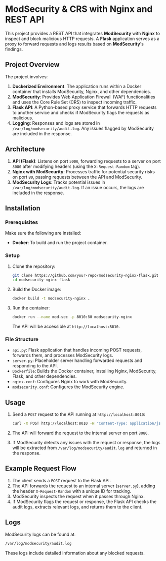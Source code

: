 # ModSecurity & CRS with Nginx and REST API

This project provides a REST API that integrates **ModSecurity** with **Nginx** to inspect and block malicious HTTP requests. A **Flask** application serves as a proxy to forward requests and logs results based on **ModSecurity**'s findings.

## Project Overview

The project involves:
1. **Dockerized Environment**: The application runs within a Docker container that installs ModSecurity, Nginx, and other dependencies.
2. **ModSecurity**: Provides Web Application Firewall (WAF) functionalities and uses the Core Rule Set (CRS) to inspect incoming traffic.
3. **Flask API**: A Python-based proxy service that forwards HTTP requests to another service and checks if ModSecurity flags the requests as malicious.
4. **Logging**: Responses and logs are stored in `/var/log/modsecurity/audit.log`. Any issues flagged by ModSecurity are included in the response.

## Architecture

1. **API (Flask)**: Listens on port `5000`, forwarding requests to a server on port `8080` after modifying headers (using the `X-Request-Random` tag).
2. **Nginx with ModSecurity**: Processes traffic for potential security risks on port `80`, passing requests between the API and ModSecurity.
3. **ModSecurity Logs**: Tracks potential issues in `/var/log/modsecurity/audit.log`. If an issue occurs, the logs are included in the response.

## Installation

### Prerequisites
Make sure the following are installed:
- **Docker**: To build and run the project container.

### Setup

1. Clone the repository:
   ```bash
   git clone https://github.com/your-repo/modsecurity-nginx-flask.git
   cd modsecurity-nginx-flask
   ```

2. Build the Docker image:
   ```bash
   docker build -t modsecurity-nginx .
   ```

3. Run the container:
   ```bash
   docker run --name mod-sec -p 8010:80 modsecurity-nginx
   ```

   The API will be accessible at `http://localhost:8010`.

### File Structure

- `api.py`: Flask application that handles incoming POST requests, forwards them, and processes ModSecurity logs.
- `server.py`: Placeholder server handling forwarded requests and responding to the API.
- `Dockerfile`: Builds the Docker container, installing Nginx, ModSecurity, Flask, and other dependencies.
- `nginx.conf`: Configures Nginx to work with ModSecurity.
- `modsecurity.conf`: Configures the ModSecurity engine.

## Usage

1. Send a `POST` request to the API running at `http://localhost:8010`:
   ```bash
   curl -X POST http://localhost:8010 -H "Content-Type: application/json" -d '{"url":"/test", "method":"POST", "requestHeaders":{}, "requestBody":{}, "responseHeaders":{}, "responseBody":{}}'
   ```

2. The API will forward the request to the internal server on port `8080`.

3. If ModSecurity detects any issues with the request or response, the logs will be extracted from `/var/log/modsecurity/audit.log` and returned in the response.

## Example Request Flow

1. The client sends a `POST` request to the Flask API.
2. The API forwards the request to an internal server (`server.py`), adding the header `X-Request-Random` with a unique ID for tracking.
3. ModSecurity inspects the request when it passes through Nginx.
4. If ModSecurity flags the request or response, the Flask API checks the audit logs, extracts relevant logs, and returns them to the client.

## Logs
ModSecurity logs can be found at:
```bash
/var/log/modsecurity/audit.log
```

These logs include detailed information about any blocked requests.
